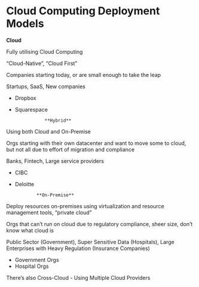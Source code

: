 # Cloud Computing Deployment Models

**Cloud**

Fully utilising Cloud Computing

“Cloud-Native”, “Cloud First”

Companies starting today, or are small enough to take the leap

Startups, SaaS, New companies

- Dropbox
- Squarespace

                 **Hybrid**

Using both Cloud and On-Premise

Orgs starting with their own datacenter and want to move some to cloud, but not all due to effort of migration and compliance

Banks, Fintech, Large service providers

- CIBC
- Deloitte

              **On-Premise**

Deploy resources on-premises using virtualization and resource management tools, “private cloud”

Orgs that can’t run on cloud due to regulatory compliance, sheer size, don’t know what cloud is

Public Sector (Government), Super Sensitive Data (Hospitals), Large Enterprises with Heavy Regulation (Insurance Companies)

- Government Orgs
- Hospital Orgs

There’s also Cross-Cloud - Using Multiple Cloud Providers